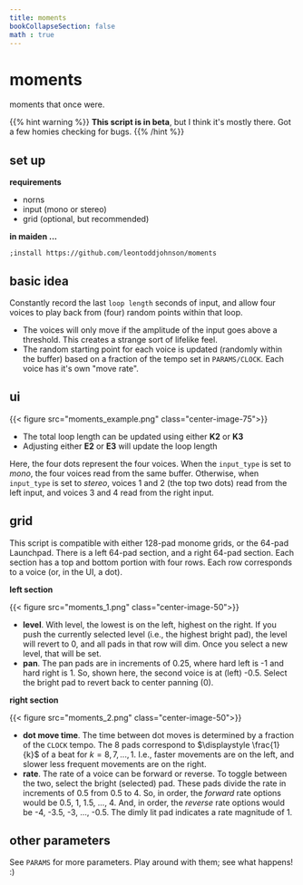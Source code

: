```yaml
---
title: moments
bookCollapseSection: false
math : true
---
```


# moments

moments that once were.

{{% hint warning %}}
**This script is in beta**, but I think it's mostly there. Got a few homies checking for bugs.
{{% /hint %}}

## set up

**requirements**

- norns
- input (mono or stereo)
- grid (optional, but recommended)

**in maiden ...**

```
;install https://github.com/leontoddjohnson/moments
```

## basic idea

Constantly record the last `loop length` seconds of input, and allow four voices to play back from (four) random points within that loop.

- The voices will only move if the amplitude of the input goes above a threshold. This creates a strange sort of lifelike feel.
- The random starting point for each voice is updated (randomly within the buffer) based on a fraction of the tempo set in `PARAMS/CLOCK`. Each voice has it's own "move rate".

## ui

{{< figure src="moments_example.png" class="center-image-75">}}

- The total loop length can be updated using either **K2** or **K3**
- Adjusting either **E2** or **E3** will update the loop length

Here, the four dots represent the four voices. When the `input_type` is set to *mono*, the four voices read from the same buffer. Otherwise, when `input_type` is set to *stereo*, voices 1 and 2 (the top two dots) read from the left input, and voices 3 and 4 read from the right input.

## grid

This script is compatible with either 128-pad monome grids, or the 64-pad Launchpad. There is a left 64-pad section, and a right 64-pad section. Each section has a top and bottom portion with four rows. Each row corresponds to a voice (or, in the UI, a dot).

**left section**

{{< figure src="moments_1.png" class="center-image-50">}}

- **level**. With level, the lowest is on the left, highest on the right. If you push the currently selected level (i.e., the highest bright pad), the level will revert to 0, and all pads in that row will dim. Once you select a new level, that will be set.
- **pan**. The pan pads are in increments of 0.25, where hard left is -1 and hard right is 1. So, shown here, the second voice is at (left) -0.5. Select the bright pad to revert back to center panning (0).

**right section**

{{< figure src="moments_2.png" class="center-image-50">}}

- **dot move time**. The time between dot moves is determined by a fraction of the `CLOCK` tempo. The 8 pads correspond to $\displaystyle \frac{1}{k}$ of a beat for $k = 8, 7, ..., 1$. I.e., faster movements are on the left, and slower less frequent movements are on the right.
- **rate**. The rate of a voice can be forward or reverse. To toggle between the two, select the bright (selected) pad. These pads divide the rate in increments of 0.5 from 0.5 to 4. So, in order, the *forward* rate options would be 0.5, 1, 1.5, ..., 4. And, in order, the *reverse* rate options would be -4, -3.5, -3, ..., -0.5. The dimly lit pad indicates a rate magnitude of 1.

## other parameters

See `PARAMS` for more parameters. Play around with them; see what happens! :)